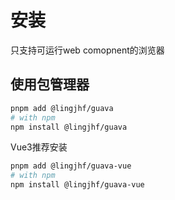 # 安装

只支持可运行web comopnent的浏览器

## 使用包管理器

```bash
pnpm add @lingjhf/guava
# with npm
npm install @lingjhf/guava
```

Vue3推荐安装

```bash
pnpm add @lingjhf/guava-vue
# with npm
npm install @lingjhf/guava-vue
```
